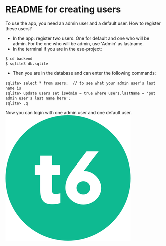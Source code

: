 
# README for creating users

To use the app, you need an admin user and a default user. 
How to register these users?  

- In the app: register two users. One for default and one who will be admin. For the one who will be admin, use 'Admin' as lastname.
- In the terminal if you are in the ese-project: 
```
$ cd backend
$ sqlite3 db.sqlite
```
- Then you are in the database and can enter the following commands:
```
sqlite> select * from users;  // to see what your admin user's last name is 
sqlite> update users set isAdmin = true where users.lastName = 'put admin user's last name here';
sqlite> .q
```
Now you can login with one admin user and one default user.
![Logo](https://github.com/scg-unibe-ch/ese2020-team6/blob/master/frontend/src/assets/favicon-highlight-small.png)
